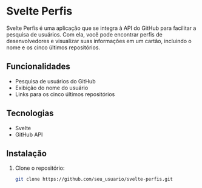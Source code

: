 # Svelte Perfis

Svelte Perfis é uma aplicação que se integra à API do GitHub para facilitar a pesquisa de usuários. Com ela, você pode encontrar perfis de desenvolvedores e visualizar suas informações em um cartão, incluindo o nome e os cinco últimos repositórios.

## Funcionalidades

- Pesquisa de usuários do GitHub
- Exibição do nome do usuário
- Links para os cinco últimos repositórios

## Tecnologias

- Svelte
- GitHub API

## Instalação

1. Clone o repositório:
   ```bash
   git clone https://github.com/seu_usuario/svelte-perfis.git
